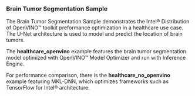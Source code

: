### Brain Tumor Segmentation Sample

The Brain Tumor Segmentation Sample demonstrates the Intel® Distribution of OpenVINO™ toolkit preformance optimization in a healthcare use case. The U-Net architecture is used to model and predict the location of brain tumors.

The **healthcare_openvino** example features the brain tumor segmentation model optimized with OpenVINO™ Model Optimizer and run with Inference Engine. 

For performance comparison, there is the **healthcare_no_openvino** example featuring MKL-DNN, which optimizes frameworks such as TensorFlow for Intel® architecture. 

